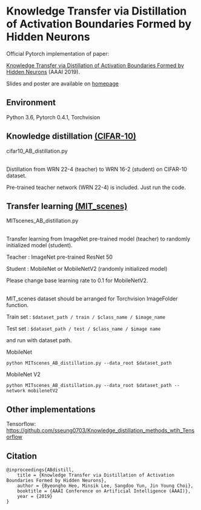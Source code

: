 # Knowledge Transfer via Distillation of Activation Boundaries Formed by Hidden Neurons

Official Pytorch implementation of paper:

[Knowledge Transfer via Distillation of Activation Boundaries Formed by Hidden Neurons](https://arxiv.org/abs/1811.03233) (AAAI 2019).

Slides and poster are available on [homepage](https://sites.google.com/view/byeongho-heo/home)

## Environment
Python 3.6, Pytorch 0.4.1, Torchvision


## Knowledge distillation [(CIFAR-10)](https://www.cs.toronto.edu/~kriz/cifar.html) 

cifar10_AB_distillation.py

\
Distillation from WRN 22-4 (teacher) to WRN 16-2 (student) on CIFAR-10 dataset.

Pre-trained teacher network (WRN 22-4) is included. Just run the code.

## Transfer learning [(MIT_scenes)](http://web.mit.edu/torralba/www/indoor.html) 

MITscenes_AB_distillation.py 

\
Transfer learning from ImageNet pre-trained model (teacher) to randomly initialized model (student).

Teacher : ImageNet pre-trained ResNet 50

Student : MobileNet or MobileNetV2 (randomly initialized model)

Please change base learning rate to 0.1 for MobileNetV2.

\
MIT_scenes dataset should be arranged for Torchvision ImageFolder function.


Train set :
`$dataset_path / train / $class_name / $image_name `

Test set :
`$dataset_path / test / $class_name / $image name`


and run with dataset path.

MobileNet
```
python MITscenes_AB_distillation.py --data_root $dataset_path
```

MobileNet V2
```
python MITscenes_AB_distillation.py --data_root $dataset_path --network mobilenetV2
```
## Other implementations
Tensorflow: https://github.com/sseung0703/Knowledge_distillation_methods_wtih_Tensorflow

## Citation

```
@inproceedings{ABdistill,
	title = {Knowledge Transfer via Distillation of Activation Boundaries Formed by Hidden Neurons},
	author = {Byeongho Heo, Minsik Lee, Sangdoo Yun, Jin Young Choi},
	booktitle = {AAAI Conference on Artificial Intelligence (AAAI)},
	year = {2019}
}
```

